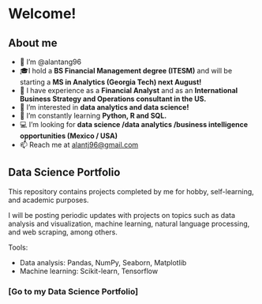 # Welcome!

## About me

- 👋 I’m @alantang96
- :mortar_board:I hold a **BS Financial Management degree (ITESM)** and will be starting a **MS in Analytics (Georgia Tech) next August!**
- :star2: I have experience as a **Financial Analyst** and as an **International Business Strategy and Operations consultant in the US.**
- 👀 I’m interested in **data analytics and data science!**
- 🌱 I’m constantly learning **Python, R and SQL.**
- :computer: I’m looking for **data science /data analytics /business intelligence opportunities (Mexico / USA)**
- 📫 Reach me at alantj96@gmail.com

## Data Science Portfolio

This repository contains projects completed by me for hobby, self-learning, and academic purposes.

I will be posting periodic updates with projects on topics such as data analysis and visualization, machine learning, natural language processing, and web scraping, among others.

Tools: 
- Data analysis: Pandas, NumPy, Seaborn, Matplotlib
- Machine learning: Scikit-learn, Tensorflow

### [Go to my Data Science Portfolio]
